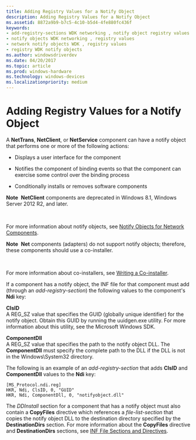 ```yaml
---
title: Adding Registry Values for a Notify Object
description: Adding Registry Values for a Notify Object
ms.assetid: 8872a9b9-b7c5-4c10-b5d4-4fe880fc436f
keywords:
- add-registry-sections WDK networking , notify object registry values
- notify objects WDK networking , registry values
- network notify objects WDK , registry values
- registry WDK notify objects
ms.author: windowsdriverdev
ms.date: 04/20/2017
ms.topic: article
ms.prod: windows-hardware
ms.technology: windows-devices
ms.localizationpriority: medium
---
```


# Adding Registry Values for a Notify Object





A **NetTrans**, **NetClient**, or **NetService** component can have a notify object that performs one or more of the following actions:

-   Displays a user interface for the component

-   Notifies the component of binding events so that the component can exercise some control over the binding process

-   Conditionally installs or removes software components

**Note**  **NetClient** components are deprecated in Windows 8.1, Windows Server 2012 R2, and later.

 

For more information about notify objects, see [Notify Objects for Network Components](notify-objects-for-network-components.md).

**Note**  **Net** components (adapters) do not support notify objects; therefore, these components should use a co-installer.

 

For more information about co-installers, see [Writing a Co-installer](https://msdn.microsoft.com/library/windows/hardware/ff554011).

If a component has a notify object, the INF file for that component must add (through an *add-registry-section*) the following values to the component's **Ndi** key:

<a href="" id="clsid"></a>**ClsID**  
A REG\_SZ value that specifies the GUID (globally unique identifier) for the notify object. Obtain this GUID by running the uuidgen.exe utility. For more information about this utility, see the Microsoft Windows SDK.

<a href="" id="componentdll"></a>**ComponentDll**  
A REG\_SZ value that specifies the path to the notify object DLL. The **ComponentDll** must specify the complete path to the DLL if the DLL is not in the Windows\\System32 directory.

The following is an example of an *add-registry-section* that adds **ClsID** and **ComponentDll** values to the **Ndi** key:

```
[MS_Protocol.ndi.reg]
HKR, Ndi, ClsID, 0, "GUID"
HKR, Ndi, ComponentDll, 0, "notifyobject.dll"
```

The *DDInstall* section for a component that has a notify object must also contain a **CopyFiles** directive which references a *file-list-section* that copies the notify object DLL to the destination directory specified by the **DestinationDirs** section. For more information about the **CopyFiles** directive and **DestinationDirs** sections, see [INF File Sections and Directives](https://msdn.microsoft.com/library/windows/hardware/ff547433).

 

 





